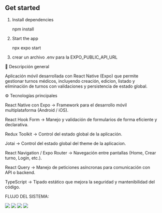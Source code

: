## Get started

1. Install dependencies

   npm install

2. Start the app

   npx expo start

3. crear un archivo .env para la EXPO_PUBLIC_API_URL

🧩 Descripción general

Aplicación móvil desarrollada con React Native (Expo) que permite gestionar turnos médicos, incluyendo creación, edicion, listado y eliminación de turnos con validaciones y persistencia de estado global.

⚙️ Tecnologías principales

React Native con Expo → Framework para el desarrollo móvil multiplataforma (Android / iOS).

React Hook Form → Manejo y validación de formularios de forma eficiente y declarativa.

Redux Toolkit → Control del estado global de la aplicación.

Jotai → Control del estado global del theme de la aplicacion.

React Navigation / Expo Router → Navegación entre pantallas (Home, Crear turno, Login, etc.).

React Query → Manejo de peticiones asíncronas para comunicación con API o backend.

TypeScript → Tipado estático que mejora la seguridad y mantenibilidad del código.

FLUJO DEL SISTEMA:

![](./assets/images/Flujo/INDEX.jpg)
![](./assets/images/Flujo/LOGIN.jpg)
![](./assets/images/Flujo/CALENDARIO.jpg)
![](./assets/images/Flujo/RESERVA.jpg)
